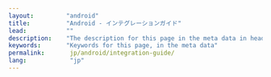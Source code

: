 ```yaml
---
layout:         "android"
title:          "Android - インテグレーションガイド"
lead:           ""
description:    "The description for this page in the meta data in header."
keywords:       "Keywords for this page, in the meta data"
permalink:       jp/android/integration-guide/
lang:            "jp"
---
```

